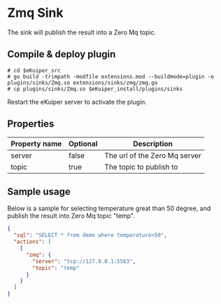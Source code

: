 # Zmq Sink

The sink will publish the result into a Zero Mq topic.

## Compile & deploy plugin

```shell
# cd $eKuiper_src
# go build -trimpath -modfile extensions.mod --buildmode=plugin -o plugins/sinks/Zmq.so extensions/sinks/zmq/zmq.go
# cp plugins/sinks/Zmq.so $eKuiper_install/plugins/sinks
```

Restart the eKuiper server to activate the plugin.

## Properties

| Property name | Optional | Description                   |
|---------------|----------|-------------------------------|
| server        | false    | The url of the Zero Mq server |
| topic         | true     | The topic to publish to       |

## Sample usage

Below is a sample for selecting temperature great than 50 degree, and publish the result into Zero Mq topic "temp".

```json
{
  "sql": "SELECT * from demo where temperature>50",
  "actions": [
    {
      "zmq": {
        "server": "tcp://127.0.0.1:5563",
        "topic": "temp"
      }
    }
  ]
}
```

